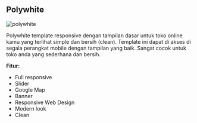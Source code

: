 Polywhite
------------

![polywhite](http://jarvis-store.com/themes/master-tema/polywhite/polywhite-preview.jpg)

Polywhite template responsive dengan tampilan dasar untuk toko online kamu yang terlihat simple dan bersih (clean).  Template ini dapat di akses di segala perangkat mobile dengan tampilan yang baik. Sangat cocok untuk toko anda yang sederhana dan bersih.

**Fitur:**
 - Full responsive 
 - Slider 
 - Google Map 
 - Banner
 - Responsive Web Design
 - Modern look
 - Clean
